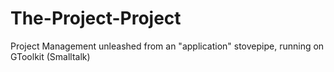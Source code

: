 # The-Project-Project
Project Management unleashed from an "application" stovepipe, running on GToolkit (Smalltalk)
